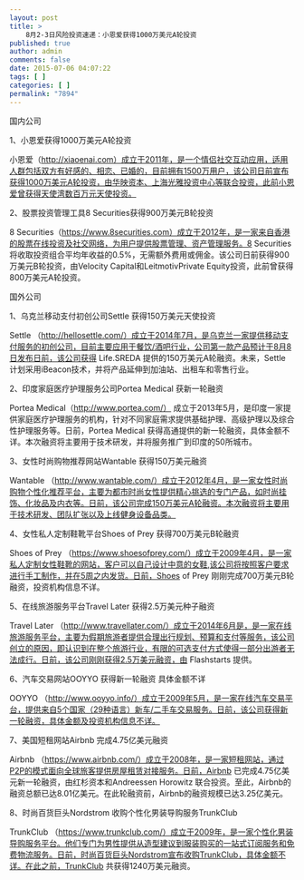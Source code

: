 ```yaml
---
layout: post
title: >
    8月2-3日风险投资速递：小恩爱获得1000万美元A轮投资
published: true
author: admin
comments: false
date: 2015-07-06 04:07:22
tags: [ ]
categories: [ ]
permalink: "7894"
---
```



国内公司

1、小恩爱获得1000万美元A轮投资

小恩爱（http://xiaoenai.com）成立于2011年，是一个情侣社交互动应用，适用人群包括双方有好感的、相恋、已婚的，目前拥有1500万用户，该公司日前宣布获得1000万美元A轮投资，由华映资本、上海光雅投资中心等联合投资，此前小恩爱曾获得天使湾数百万元天使投资。

2、股票投资管理工具8 Securities获得900万美元B轮投资

8 Securities（https://www.8securities.com）成立于2012年，是一家来自香港的股票在线投资及社交网络，为用户提供股票管理、资产管理服务。8 Securities将收取投资组合平均年收益的0.5%，无需额外费用或佣金。该公司日前获得900万美元B轮投资，由Velocity Capital和LeitmotivPrivate Equity投资，此前曾获得800万美元A轮投资。

国外公司

1、乌克兰移动支付初创公司Settle 获得150万美元天使投资

Settle （http://hellosettle.com/）成立于2014年7月，是乌克兰一家提供移动支付服务的初创公司，目前主要应用于餐饮/酒吧行业，公司第一款产品预计于8月8日发布日前，该公司获得 Life.SREDA 提供的150万美元A轮融资。未来，Settle 计划采用iBeacon技术，并将产品延伸到加油站、出租车和零售行业。

2、印度家庭医疗护理服务公司Portea Medical 获新一轮融资

Portea Medical（http://www.portea.com/） 成立于2013年5月，是印度一家提供家庭医疗护理服务的机构，针对不同家庭需求提供基础护理、高级护理以及综合性护理服务等。日前，Portea Medical 获得高通提供的新一轮融资，具体金额不详。本次融资将主要用于技术研发，并将服务推广到印度的50所城市。

3、女性时尚购物推荐网站Wantable 获得150万美元融资

Wantable （http://www.wantable.com/）成立于2012年4月，是一家女性时尚购物个性化推荐平台，主要为都市时尚女性提供精心挑选的专门产品，如时尚挂饰、化妆品及内衣等。日前，该公司完成150万美元A轮融资。本次融资将主要用于技术研发、团队扩张以及上线健身设备品类。

4、女性私人定制鞋靴平台Shoes of Prey 获得700万美元B轮融资

Shoes of Prey （https://www.shoesofprey.com/）成立于2009年4月，是一家私人定制女性鞋靴的网站，客户可以自己设计中意的女鞋,该公司将按照客户要求进行手工制作，并在5周之内发货。日前，Shoes of Prey 刚刚完成700万美元B轮融资，投资机构信息不详。

5、在线旅游服务平台Travel Later 获得2.5万美元种子融资

Travel Later （http://www.travellater.com/）成立于2014年6月是，是一家在线旅游服务平台，主要为假期旅游者提供合理出行规划、预算和支付等服务，该公司创立的原因，即认识到在整个旅游行业，有限的可选支付方式使得一部分出游者无法成行。日前，该公司刚刚获得2.5万美元融资，由 Flashstarts 提供。

6、汽车交易网站OOYYO 获得新一轮融资 具体金额不详

OOYYO （http://www.ooyyo.info/）成立于2009年5月，是一家在线汽车交易平台，提供来自5个国家（29种语言）新车/二手车交易服务。日前，该公司获得新一轮融资，具体金额及投资机构信息不详。

7、美国短租网站Airbnb 完成4.75亿美元融资

Airbnb （https://www.airbnb.com/）成立于2008年，是一家短租网站，通过P2P的模式面向全球旅客提供房屋租赁对接服务。日前，Airbnb 已完成4.75亿美元新一轮融资，由红杉资本和Andreessen Horowitz 联合投资。至此，Airbnb的融资总额已达8.01亿美元。在此轮融资前，Airbnb的融资规模已达3.25亿美元。

8、时尚百货巨头Nordstrom 收购个性化男装导购服务TrunkClub

TrunkClub （https://www.trunkclub.com/）成立于2009年，是一家个性化男装导购服务平台。他们专门为男性提供从造型建议到服装购买的一站式订阅服务和免费物流服务。日前，时尚百货巨头Nordstrom宣布收购TrunkClub，具体金额不详。在此之前，TrunkClub 共获得1240万美元融资。